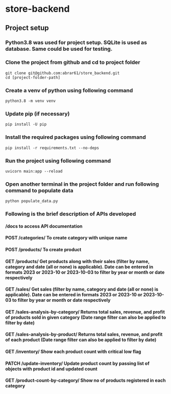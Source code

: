 # store-backend

## Project setup
### Python3.8 was used for project setup. SQLite is used as database. Same could be used for testing.

### Clone the project from github and cd to project folder
```
git clone git@github.com:abrar61/store_backend.git
cd [project-folder-path]
```

### Create a venv of python using following command
```
python3.8 -m venv venv
```

### Update pip (if necessary)
```
pip install -U pip
```

### Install the required packages using following command
```
pip install -r requirements.txt --no-deps
```

### Run the project using following command
```
uvicorn main:app --reload
```

### Open another terminal in the project folder and run following command to populate data
```
python populate_data.py
```


### Following is the brief description of APIs developed

#### /docs to access API documentation
#### POST /categories/  To create category with unique name
#### POST /products/  To create product
#### GET /products/  Get products along with their sales (filter by name, category and date (all or none) is applicable). Date can be entered in formats 2023 or 2023-10 or 2023-10-03 to filter by year or month or date respectively
#### GET /sales/  Get sales (filter by name, category and date (all or none) is applicable). Date can be entered in formats 2023 or 2023-10 or 2023-10-03 to filter by year or month or date respectively
#### GET /sales-analysis-by-category/  Returns total sales, revenue, and profit of products sold in given category (Date range filter can also be applied to filter by date)
#### GET /sales-analysis-by-product/  Returns total sales, revenue, and profit of each product (Date range filter can also be applied to filter by date)
#### GET /inventory/  Show each product count with critical low flag
#### PATCH /update-inventory/  Update product count by passing list of objects with product id and updated count
#### GET /product-count-by-category/  Show no of products registered in each category

